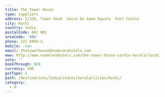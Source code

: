 ```yaml
---
title: The Tower House
type: suppliers
address: 1/320, Tower Road  Vasco Da Gama Square  Fort Cochin
city: Kochi
country: India
postalCode: 682 001
areaCode: '484'
phone: 221 6960-2,
mobile: .nan
email: thetowerhouse@neemranahotels.com
www: http://www.neemranahotels.com/the-tower-house-cochin-kerala/location.html
note: ''
bookThrough: 929
currency: INR
gstType: 1
path: /destinations/india/states/kerala/cities/kochi/
category:
  - H
---
```


